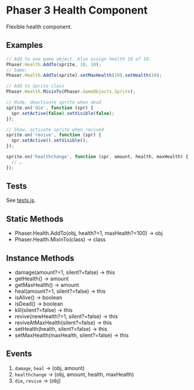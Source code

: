 Phaser 3 Health Component
=========================

Flexible health component.

Examples
--------

```javascript
// Add to one game object. Also assign health 10 of 10.
Phaser.Health.AddTo(sprite, 10, 10);
// Same:
Phaser.Health.AddTo(sprite).setMaxHealth(10).setHealth(10);

// Add to Sprite class
Phaser.Health.MixinTo(Phaser.GameObjects.Sprite);

// Hide, deactivate sprite when dead
sprite.on('die', function (spr) {
  spr.setActive(false).setVisible(false);
});

// Show, activate sprite when revived
sprite.on('revive', function (spr) {
  spr.setActive().setVisible();
});

sprite.on('healthchange', function (spr, amount, health, maxHealth) {
  // …
});
```

Tests
-----

See [tests.js](./tests/tests.js).

Static Methods
--------------

- Phaser.Health.AddTo(obj, health?=1, maxHealth?=100) → obj
- Phaser.Health.MixinTo(class) → class

Instance Methods
----------------

- damage(amount?=1, silent?=false) → this
- getHealth() → amount
- getMaxHealth() → amount
- heal(amount?=1, silent?=false) → this
- isAlive() → boolean
- isDead() → boolean
- kill(silent?=false) → this
- revive(newHealth?=1, silent?=false) → this
- reviveAtMaxHealth(silent?=false) → this
- setHealth(health, silent?=false) → this
- setMaxHealth(maxHealth, silent?=false) → this

Events
------

1. `damage`, `heal` → (obj, amount)
2. `healthchange` → (obj, amount, health, maxHealth)
3. `die`, `revive` → (obj)

